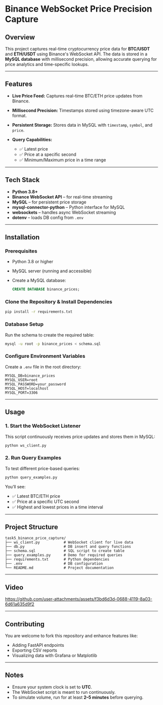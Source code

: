 
# Binance WebSocket Price Precision Capture

## Overview

This project captures real-time cryptocurrency price data for **BTC/USDT** and **ETH/USDT** using Binance's WebSocket API. The data is stored in a **MySQL database** with millisecond precision, allowing accurate querying for price analytics and time-specific lookups.


---

## Features

* **Live Price Feed:** Captures real-time BTC/ETH price updates from Binance.
* **Millisecond Precision:** Timestamps stored using timezone-aware UTC format.
* **Persistent Storage:** Stores data in MySQL with `timestamp`, `symbol`, and `price`.
* **Query Capabilities:**

  * ✅ Latest price
  * ✅ Price at a specific second
  * ✅ Minimum/Maximum price in a time range

---

## Tech Stack

* **Python 3.8+**
* **Binance WebSocket API** – for real-time streaming
* **MySQL** – for persistent price storage
* **mysql-connector-python** – Python interface for MySQL
* **websockets** – handles async WebSocket streaming
* **dotenv** – loads DB config from `.env`

---

## Installation

### Prerequisites

* Python 3.8 or higher
* MySQL server (running and accessible)
* Create a MySQL database:

  ```sql
  CREATE DATABASE binance_prices;
  ```

### Clone the Repository & Install Dependencies

```bash
pip install -r requirements.txt
```

### Database Setup

Run the schema to create the required table:

```bash
mysql -u root -p binance_prices < schema.sql
```

### Configure Environment Variables

Create a `.env` file in the root directory:

```
MYSQL_DB=binance_prices
MYSQL_USER=root
MYSQL_PASSWORD=your_password
MYSQL_HOST=localhost
MYSQL_PORT=3306
```

---

## Usage

### 1. Start the WebSocket Listener

This script continuously receives price updates and stores them in MySQL:

```bash
python ws_client.py
```

### 2. Run Query Examples

To test different price-based queries:

```bash
python query_examples.py
```

You’ll see:

* ✅ Latest BTC/ETH price
* ✅ Price at a specific UTC second
* ✅ Highest and lowest prices in a time interval

---

## Project Structure

```
task5_binance_price_capture/
├── ws_client.py           # WebSocket client for live data
├── db.py                  # DB insert and query functions
├── schema.sql             # SQL script to create table
├── query_examples.py      # Demo for required queries
├── requirements.txt       # Python dependencies
├── .env                   # DB configuration
└── README.md              # Project documentation
```

---
## Video


https://github.com/user-attachments/assets/f3bd6d3d-0688-4119-8a03-6d61a635d9f2


---
## Contributing

You are welcome to fork this repository and enhance features like:

* Adding FastAPI endpoints
* Exporting CSV reports
* Visualizing data with Grafana or Matplotlib

---

## Notes

* Ensure your system clock is set to **UTC**.
* The WebSocket script is meant to run continuously.
* To simulate volume, run for at least **2–5 minutes** before querying.

